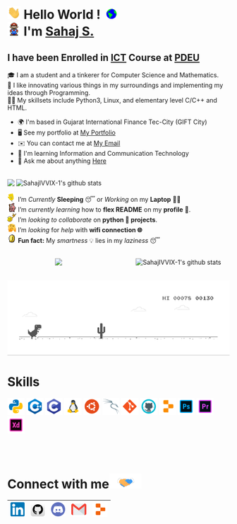 # <img src="https://github.com/SahajIVVIX-1/Logos/blob/initial/Sahaj_SVG's/Assets/Hi.gif" width="30px"> Hello World ! &nbsp;<img src="https://github.com/SahajIVVIX-1/Logos/blob/initial/Sahaj_SVG's/Assets/Earth.gif" width="24px"> <br> <img src="https://github.com/SahajIVVIX-1/Logos/blob/initial/Sahaj_SVG's/Assets/Mario_Hello_Big.gif" width="30px"> I'm [Sahaj S.](https://github.com/SahajIVVIX-1)

 I have been Enrolled in [ICT](https://www.google.com/search?q=ICT&rlz=1C1RXQR_en-GBIN1087IN1087&oq=ICT&gs_lcrp=EgZjaHJvbWUyDwgAEEUYORiDARixAxiABDIKCAEQABixAxiABDINCAIQABiDARixAxiABDINCAMQLhiDARixAxiABDIKCAQQABixAxiABDITCAUQLhiDARjHARixAxjRAxiABDIQCAYQLhivARjHARiABBiOBTINCAcQLhiDARixAxiABDINCAgQABiDARixAxiABDIKCAkQABixAxiABNIBBzk2MWowajeoAgCwAgA&sourceid=chrome&ie=UTF-8) Course at [PDEU](https://www.pdpu.ac.in/)
-----------------------------------



🎓 I am a student and a tinkerer for Computer Science and Mathematics.<br> 
📍 I like innovating various things in my surroundings and implementing my ideas through Programming.<br> 
👨‍💻 My skillsets include Python3, Linux, and elementary level C/C++ and HTML.



* 🌍 I'm based in Gujarat International Finance Tec-City (GIFT City)
* 🖥️ See my portfolio at [My Portfolio](https://www.linkedin.com/in/sahajs59/)
* ✉️ You can contact me at [My Email](mailto:sahajs7959@gmail.com)
* 🧠 I'm learning Information and Communication Technology
* 💬 Ask me about anything [Here](https://github.com/SahajIVVIX-1/SahajIVVIX-1/issues)


<br>

<a align="center">
  <img align="center" src="https://github-readme-stats.vercel.app/api/top-langs/?username=SahajIVVIX-1&theme=dark&hide_langs_below=1" />
</a>


<a align="right"> 
 <img align="center" src="https://github-readme-stats.vercel.app/api?username=SahajIVVIX-1&show_icons=true&theme=dark&line_height=27" alt="SahajIVVIX-1's github stats"/>
</a>

<br>

<img alt="GIF" src="https://github.com/SahajIVVIX-1/Logos/blob/initial/Sahaj_SVG's/Assets/wave.gif" width="20px" /> I’m *Currently* **Sleeping** 😴 or *Working* on my **Laptop** 👨‍💻<br>
<img alt="GIF" src="https://github.com/SahajIVVIX-1/Logos/blob/initial/Sahaj_SVG's/Assets/gandalf_parrot.gif" width="20px" /> I’m *currently learning* how to **flex README** on my **profile** 💪.<br>
<img alt="GIF" src="https://github.com/SahajIVVIX-1/Logos/blob/initial/Sahaj_SVG's/Assets/headbang.gif" width="20px" /> I’m *looking to collaborate* on **python 🐍 projects**.<br>
<img alt="GIF" src="https://github.com/SahajIVVIX-1/Logos/blob/initial/Sahaj_SVG's/Assets/hmm.gif" width="20px" /> I’m *looking* for *help* with **wifi connection 🌐**<br>
<img alt="GIF" src="https://github.com/SahajIVVIX-1/Logos/blob/initial/Sahaj_SVG's/Assets/coin.gif" width="20px" /> **Fun fact:** My *smartness* 💡 lies in my *laziness* 😴<br>


<br>
<div style="display: flex; justify-content: space-between;">
  <div style="flex: 1; text-align: center; margin-right: 20px;">
    <img src="https://github-readme-stats.vercel.app/api/top-langs/?username=SahajIVVIX-1&theme=dark&hide_langs_below=1" />
  </div>
  <div style="flex: 1; text-align: center; margin-left: 20px;">
    <img src="https://github-readme-stats.vercel.app/api?username=SahajIVVIX-1&show_icons=true&theme=dark&line_height=27" alt="SahajIVVIX-1's github stats"/>
  </div>
</div>

<br>

![Dino](https://github.com/SahajIVVIX-1/Logos/blob/initial/Sahaj_SVG's/Assets/dino.gif)

# Skills

<p align="left">
 <img src="https://github.com/SahajIVVIX-1/Logos/blob/initial/Logos/icons8-python.svg" width="39" height="39" alt="C" />
 <img src="https://github.com/SahajIVVIX-1/Logos/blob/initial/Logos/icons8-c.svg" width="39" height="39" alt="C" />
 <img src="https://github.com/SahajIVVIX-1/Logos/blob/initial/Logos/icons8-c-programming.svg" width="39" height="39" alt="C" />
 <img src="https://github.com/SahajIVVIX-1/Logos/blob/initial/Logos/icons8-linux-48.png" width="39" height="39" alt="C" />
 <img src="https://github.com/SahajIVVIX-1/Logos/blob/initial/Logos/icons8-ubuntu-48.png" width="39" height="39" alt="C" />
 <img src="https://github.com/SahajIVVIX-1/Logos/blob/initial/Logos/icons8-kali-linux.svg" width="39" height="39" alt="C" />
 <img src="https://github.com/SahajIVVIX-1/Logos/blob/initial/Logos/icons8-git.svg" width="39" height="39" alt="C" />
 <img src="https://github.com/SahajIVVIX-1/Logos/blob/initial/Logos/icons8-github.svg" width="39" height="39" alt="C" />
 <img src="https://github.com/SahajIVVIX-1/Logos/blob/initial/Logos/icons8-replit.svg" width="39" height="39" alt="C" />
 <img src="https://github.com/SahajIVVIX-1/Logos/blob/initial/Logos/icons8-photoshop.svg" width="39" height="39" alt="C" />
 <img src="https://github.com/SahajIVVIX-1/Logos/blob/initial/Logos/icons8-adobe-premiere-pro.svg" width="39" height="39" alt="C" />
 <img src="https://github.com/SahajIVVIX-1/Logos/blob/initial/Logos/icons8-adobe-xd.svg" width="39" height="39" alt="C" />
</p>
  
<br>
<br>

  # Connect with me<img src="https://github.com/SahajIVVIX-1/Logos/blob/initial/Sahaj_SVG's/Assets/Handshake.gif" height="34px">


| [<img src="https://github.com/SahajIVVIX-1/Logos/blob/initial/Sahaj_SVG's/Assets/Linkedin.svg" alt="Linkedin Logo" width="32">](https://www.linkedin.com/in/sahajs59/) | [<img src="https://github.com/SahajIVVIX-1/Logos/blob/initial/Sahaj_SVG's/Assets/Github1.png" alt="Twitter Logo" width="32">](https://github.com/SahajIVVIX-1) | [<img src="https://github.com/SahajIVVIX-1/Logos/blob/initial/Sahaj_SVG's/Assets/Discord.png" alt="instagram logo" width="32">](https://discord.gg/5DqcXXpbuk)| [<img src="https://github.com/SahajIVVIX-1/Logos/blob/initial/Sahaj_SVG's/Assets/Gmail.svg" alt="Github logo" width="34">](mailto:sahajs7959@gmail.com) |  [<img src="https://github.com/SahajIVVIX-1/Logos/blob/initial/Sahaj_SVG's/Assets/New_Replit_Logo.svg" alt="Github logo" width="34">](https://replit.com/@a1sahaj59) |
|:---:|:---:|:---:|:---:|:---:|


<br>
